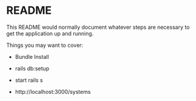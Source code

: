 # README

This README would normally document whatever steps are necessary to get the
application up and running.

Things you may want to cover:

* Bundle Install

* rails db:setup

* start rails s

* http://localhost:3000/systems


